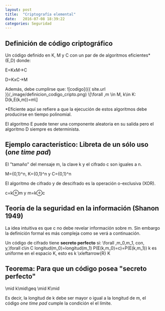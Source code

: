 ```yaml
---
layout: post
title:  "Criptografía elemental"
date:   2016-07-08 18:39:22
categories: Seguridad
---
```

Definición de código criptográfico
----------------------------------

Un código definido en K, M y C con un par de de algoritmos eficientes* (E,D) donde:

E=KxM→C

D=KxC→M

Además, debe cumplirse que: ![codigo]({{ site.url }}/_image/definicion_codigo_cripto.png) \\[\forall \,m \in M, k\in K: D(k,E(k,m))=m\\]

*Eficiente aquí se refiere a que la ejecución de estos algoritmos debe producirse en tiempo polinomial.

El algoritmo E puede tener una componente aleatoria en su salida pero el algoritmo D siempre es determinista.

Ejemplo característico: Libreta de un sólo uso (*one time pad*)
---------------------------------------------------------------
El "tamaño" del mensaje m, la clave k y el cifrado c son iguales a n.

M={0,1}^n, K={0,1}^n y C={0,1}^n

El algoritmo de cifrado y de descifrado es la operación o-exclusiva (XOR).

c=k⊕m y m=k⊕c

Teoría de la seguridad en la información (Shanon 1949)
------------------------------------------------------

La idea intuitiva es que c no debe revelar información sobre m. Sin embargo la definición formal es más compleja como se verá a continuación.

Un código de cifrado tiene **secreto perfecto** si:
\forall \,m_0,m_1\, con\, y\,\forall c\in C
longitud(m_0)=longitud(m_1)
P(E(k,m_0)=c)=P(E(k,m_1))
k es uniforme en el espacio K, esto es k \xleftarrow{R} K

Teorema: Para que un código posea "secreto perfecto"
----------------------------------------------------
\mid k\mid\geq \mid K\mid

Es decir, la longitud de k debe ser mayor o igual a la longitud de m, el código *one time pad* cumple la condición el el límite.

